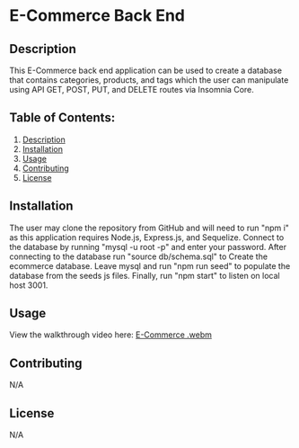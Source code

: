 # E-Commerce Back End

## Description
This E-Commerce back end application can be used to create a database that contains categories, products, and tags which the user can manipulate using API GET, POST, PUT, and DELETE routes via Insomnia Core. 

## Table of Contents: 
1. [Description](#description)
2. [Installation](#installation)
3. [Usage](#usage)
4. [Contributing](#contributing)
5. [License](#license)

## Installation 
The user may clone the repository from GitHub and will need to run "npm i" as this application requires Node.js, Express.js, and Sequelize. Connect to the database by running "mysql -u root -p" and enter your password. After connecting to the database run "source db/schema.sql" to Create the ecommerce database. Leave mysql and run "npm run seed" to populate the database from the seeds js files. Finally, run "npm start" to listen on local host 3001.

## Usage
View the walkthrough video here: 
[E-Commerce .webm](https://github.com/Bradford-Lee/E-commerce/assets/127280322/1ba43fe2-e9f4-4d72-9cb4-f64cbf21d4b4)

## Contributing
N/A

## License
N/A
